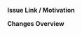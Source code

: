 <!-- The most simplified version of Conventional Commits for PR titles. -->
<!-- allowed prefixes: `feat`, `fix`, `chore`, `ci`, `docs`, `test` -->
<!-- module names: the full name of the top-level module whose modifications were the reason for creating the PR or an accepted abbreviation, which should be specified in the rustdoc of the corresponding module -->

**Issue Link / Motivation**
<!-- Link to the related issue(s). If there's no issue, briefly explain the need for this change. -->

**Changes Overview**
<!-- Concisely describe the changes and their impact on the project, point out anything you want reviewers to scrutinize-->

<!-- Optional Sections -->
<!--**Implementation Details**-->
<!-- For non-trivial changes, provide context on the approach taken, focusing on the rationale behind key decisions.-->

<!--**Testing plan**-->
<!-- Detail the testing performed to ensure reliability and performance.-->

